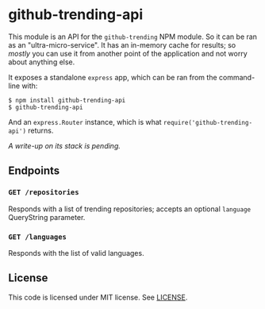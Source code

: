 # github-trending-api
This module is an API for the `github-trending` NPM module. So it can be ran as
an "ultra-micro-service". It has an in-memory cache for results; so _mostly_ you
can use it from another point of the application and not worry about anything
else.

It exposes a standalone `express` app, which can be ran from the command-line
with:
```
$ npm install github-trending-api
$ github-trending-api
```

And an `express.Router` instance, which is what `require('github-trending-api')`
returns.

_A write-up on its stack is pending._

## Endpoints
### `GET /repositories`
Responds with a list of trending repositories; accepts an optional `language`
QueryString parameter.

### `GET /languages`
Responds with the list of valid languages.

## License
This code is licensed under MIT license. See [LICENSE](/LICENSE).
